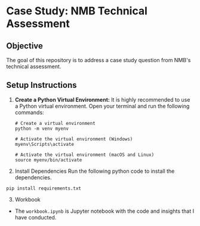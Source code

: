 # Case Study: NMB Technical Assessment

## Objective

The goal of this repository is to address a case study question from NMB's technical assessment.

## Setup Instructions

1. **Create a Python Virtual Environment:**
   It is highly recommended to use a Python virtual environment. Open your terminal and run the following commands:

   ```
   # Create a virtual environment 
   python -m venv myenv

   # Activate the virtual environment (Windows)
   myenv\Scripts\activate

   # Activate the virtual environment (macOS and Linux)
   source myenv/bin/activate
    ```

2. Install Dependencies
Run the following python code to install the dependencies.
```
pip install requirements.txt
```

3. Workbook
- The `workbook.ipynb` is Jupyter notebook with the code and insights that I have conducted.